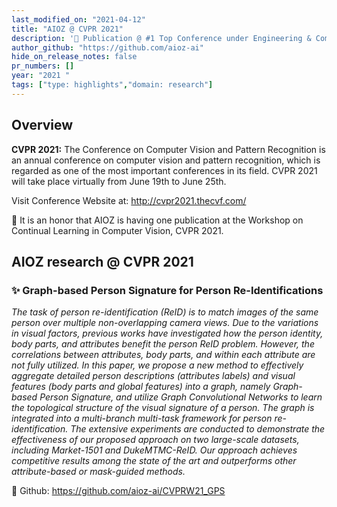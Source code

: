 ```yaml
---
last_modified_on: "2021-04-12"
title: "AIOZ @ CVPR 2021"
description: '🎉 Publication @ #1 Top Conference under Engineering & Computer Science'
author_github: "https://github.com/aioz-ai"
hide_on_release_notes: false
pr_numbers: []
year: "2021 "
tags: ["type: highlights","domain: research"]
---
```

## Overview
**CVPR 2021:** The Conference on Computer Vision and Pattern Recognition is an annual conference on computer vision and pattern recognition, which is regarded as one of the most important conferences in its field. CVPR 2021 will take place virtually from June 19th to June 25th.

Visit Conference Website at: http://cvpr2021.thecvf.com/

:tada: It is an honor that AIOZ is having one publication at the Workshop on Continual Learning in Computer Vision, CVPR 2021.

## AIOZ research @ CVPR 2021
### ✨ Graph-based Person Signature for Person Re-Identifications
*The task of person re-identification (ReID) is to match images of the same person over multiple non-overlapping camera views. Due to the variations in visual factors, previous works have investigated how the person identity, body parts, and attributes benefit the person ReID problem. However, the correlations between attributes, body parts, and within each attribute are not fully utilized. In this paper, we propose a new method to effectively aggregate detailed person descriptions (attributes labels) and visual features (body parts and global features) into a graph, namely Graph-based Person Signature, and utilize Graph Convolutional Networks to learn the topological structure of the visual signature of a person. The graph is integrated into a multi-branch multi-task framework for person re-identification. The extensive experiments are conducted to demonstrate the effectiveness of our proposed approach on two large-scale datasets, including Market-1501 and DukeMTMC-ReID. Our approach achieves competitive results among the state of the art and outperforms other attribute-based or mask-guided methods.*

:rocket: Github: https://github.com/aioz-ai/CVPRW21_GPS
